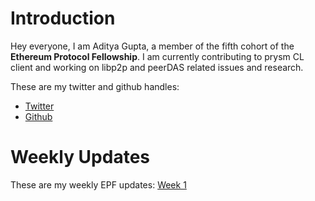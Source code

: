 # Introduction

Hey everyone, I am Aditya Gupta, a member of the fifth cohort of the **Ethereum Protocol Fellowship**. 
I am currently contributing to prysm CL client and working on libp2p and peerDAS related issues and research.

These are my twitter and github handles:
- [Twitter](https://x.com/darex_1010)
- [Github](https://github.com/1010adigupta)

# Weekly Updates
These are my weekly EPF updates:
[Week 1](https://hackmd.io/G3wd3b9YT8mApG_BoH87TQ?viewR)